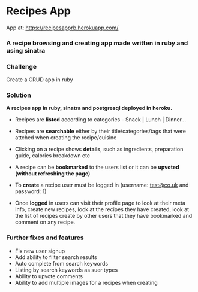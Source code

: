 # Recipes App

App at:
https://recipesapprb.herokuapp.com/


### A recipe browsing and creating app made written in ruby and using sinatra</h3>


### Challenge
Create a CRUD app in ruby

### Solution

**A recipes app in ruby, sinatra and postgresql deployed in heroku.**

* Recipes are **listed** according to categories - Snack | Lunch | Dinner...

* Recipes are **searchable** either by their title/categories/tags that were attched when creating the recipe/cuisine

* Clicking on a recipe shows **details**, such as ingredients, preparation guide, calories breakdown etc

* A recipe can be **bookmarked** to the users list or it can be **upvoted (without refreshing the page)**

* To **create** a recipe user must be logged in (username: test@co.uk and password: 1)

* Once **logged** in users can visit their profile page to look at their meta info, create new recipes, 
look at the recipes they have created, look at the list of recipes create by other users that they have bookmarked and
comment on any recipe.

### Further fixes and features

* Fix new user signup
* Add ability to filter search results
* Auto complete from search keywords
* Listing by search keywords as suer types
* Ability to upvote comments
* Ability to add multiple images for a recipes when creating


